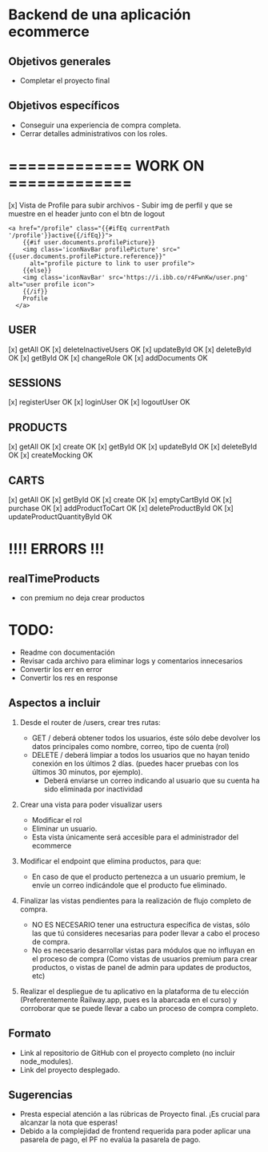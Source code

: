 # Backend de una aplicación ecommerce

## Objetivos generales

- Completar el proyecto final 

## Objetivos específicos

- Conseguir una experiencia de compra completa.
- Cerrar detalles administrativos con los roles.

# ============= WORK ON =============  #

[x] Vista de Profile para subir archivos
    - Subir img de perfil y que se muestre en el header junto con el btn de logout

    <a href="/profile" class="{{#ifEq currentPath '/profile'}}active{{/ifEq}}">
        {{#if user.documents.profilePicture}}
        <img class='iconNavBar profilePicture' src="{{user.documents.profilePicture.reference}}"
          alt="profile picture to link to user profile">
        {{else}}
        <img class='iconNavBar' src='https://i.ibb.co/r4FwnKw/user.png' alt="user profile icon">
        {{/if}}
        Profile
      </a>

## USER
[x] getAll OK
[x] deleteInactiveUsers OK
[x] updateById OK
[x] deleteById OK
[x] getById OK
[x] changeRole OK
[x] addDocuments OK
## SESSIONS
[x] registerUser OK
[x] loginUser OK
[x] logoutUser OK
## PRODUCTS
[x] getAll OK
[x] create OK
[x] getById OK
[x] updateById OK
[x] deleteById OK
[x] createMocking OK
## CARTS
[x] getAll OK
[x] getById OK
[x] create OK
[x] emptyCartById OK
[x] purchase OK
[x] addProductToCart OK
[x] deleteProductById OK
[x] updateProductQuantityById OK

# !!!! ERRORS !!!
## realTimeProducts
  - con premium no deja crear productos

# TODO:

- Readme con documentación
- Revisar cada archivo para eliminar logs y comentarios innecesarios
- Convertir los err en error
- Convertir los res en response



## Aspectos a incluir

1. Desde el router de /users, crear tres rutas:
     * GET  /  deberá obtener todos los usuarios, éste sólo debe devolver los datos principales como nombre, correo, tipo de cuenta (rol)
     * DELETE / deberá limpiar a todos los usuarios que no hayan tenido conexión en los últimos 2 días. (puedes hacer pruebas con los últimos 30 minutos, por ejemplo).
       * Deberá enviarse un correo indicando al usuario que su cuenta ha sido eliminada por inactividad

2. Crear una vista para poder visualizar users
    * Modificar el rol 
    * Eliminar un usuario. 
    * Esta vista únicamente será accesible para el administrador del ecommerce

3. Modificar el endpoint que elimina productos, para que:
   * En caso de que el producto pertenezca a un usuario premium, le envíe un correo indicándole que el producto fue eliminado.

4. Finalizar las vistas pendientes para la realización de flujo completo de compra. 
   * NO ES NECESARIO tener una estructura específica de vistas, sólo las que tú consideres necesarias para poder llevar a cabo el proceso de compra.
   * No es necesario desarrollar vistas para módulos que no influyan en el proceso de compra (Como vistas de usuarios premium para crear productos, o vistas de panel de admin para updates de productos, etc)

5. Realizar el despliegue de tu aplicativo en la plataforma de tu elección (Preferentemente Railway.app, pues es la abarcada en el curso) y corroborar que se puede llevar a cabo un proceso de compra completo.

## Formato

- Link al repositorio de GitHub con el proyecto completo (no incluir node_modules).
- Link del proyecto desplegado.

## Sugerencias

- Presta especial atención a las rúbricas de Proyecto final. ¡Es crucial para alcanzar la nota que esperas!
- Debido a la complejidad de frontend requerida para poder aplicar una pasarela de pago, el PF no evalúa la pasarela de pago.